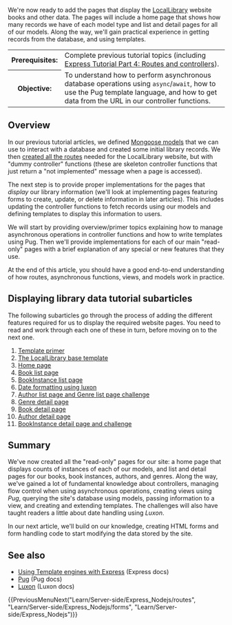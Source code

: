 
We're now ready to add the pages that display the [LocalLibrary](/content/Learn/Server-side/Express_Nodejs/Tutorial_local_library_website) website books and other data. The pages will include a home page that shows how many records we have of each model type and list and detail pages for all of our models. Along the way, we'll gain practical experience in getting records from the database, and using templates.

<table>
  <tbody>
    <tr>
      <th scope="row">Prerequisites:</th>
      <td>
        Complete previous tutorial topics (including <a href="/content/Learn/Server-side/Express_Nodejs/routes">Express Tutorial Part 4: Routes and controllers</a>).
      </td>
    </tr>
    <tr>
      <th scope="row">Objective:</th>
      <td>
        To understand how to perform asynchronous database operations using <code>async</code>/<code>await</code>, how to use the Pug template language, and how to get data from the URL in our controller functions.
      </td>
    </tr>
  </tbody>
</table>

## Overview

In our previous tutorial articles, we defined [Mongoose models](/content/Learn/Server-side/Express_Nodejs/mongoose) that we can use to interact with a database and created some initial library records. We then [created all the routes](/content/Learn/Server-side/Express_Nodejs/routes) needed for the LocalLibrary website, but with "dummy controller" functions (these are skeleton controller functions that just return a "not implemented" message when a page is accessed).

The next step is to provide proper implementations for the pages that _display_ our library information (we'll look at implementing pages featuring forms to create, update, or delete information in later articles). This includes updating the controller functions to fetch records using our models and defining templates to display this information to users.

We will start by providing overview/primer topics explaining how to manage asynchronous operations in controller functions and how to write templates using Pug. Then we'll provide implementations for each of our main "read-only" pages with a brief explanation of any special or new features that they use.

At the end of this article, you should have a good end-to-end understanding of how routes, asynchronous functions, views, and models work in practice.

## Displaying library data tutorial subarticles

The following subarticles go through the process of adding the different features required for us to display the required website pages.
You need to read and work through each one of these in turn, before moving on to the next one.

1. [Template primer](/content/Learn/Server-side/Express_Nodejs/Displaying_data/Template_primer)
2. [The LocalLibrary base template](/content/Learn/Server-side/Express_Nodejs/Displaying_data/LocalLibrary_base_template)
3. [Home page](/content/Learn/Server-side/Express_Nodejs/Displaying_data/Home_page)
4. [Book list page](/content/Learn/Server-side/Express_Nodejs/Displaying_data/Book_list_page)
5. [BookInstance list page](/content/Learn/Server-side/Express_Nodejs/Displaying_data/BookInstance_list_page)
6. [Date formatting using luxon](/content/Learn/Server-side/Express_Nodejs/Displaying_data/Date_formatting_using_moment)
7. [Author list page and Genre list page challenge](/content/Learn/Server-side/Express_Nodejs/Displaying_data/Author_list_page)
8. [Genre detail page](/content/Learn/Server-side/Express_Nodejs/Displaying_data/Genre_detail_page)
9. [Book detail page](/content/Learn/Server-side/Express_Nodejs/Displaying_data/Book_detail_page)
10. [Author detail page](/content/Learn/Server-side/Express_Nodejs/Displaying_data/Author_detail_page)
11. [BookInstance detail page and challenge](/content/Learn/Server-side/Express_Nodejs/Displaying_data/BookInstance_detail_page_and_challenge)

## Summary

We've now created all the "read-only" pages for our site: a home page that displays counts of instances of each of our models, and list and detail pages for our books, book instances, authors, and genres. Along the way, we've gained a lot of fundamental knowledge about controllers, managing flow control when using asynchronous operations, creating views using _Pug_, querying the site's database using models, passing information to a view, and creating and extending templates. The challenges will also have taught readers a little about date handling using _Luxon_.

In our next article, we'll build on our knowledge, creating HTML forms and form handling code to start modifying the data stored by the site.

## See also

- [Using Template engines with Express](https://expressjs.com/en/guide/using-template-engines.html) (Express docs)
- [Pug](https://pugjs.org/api/getting-started.html) (Pug docs)
- [Luxon](https://moment.github.io/luxon/#/) (Luxon docs)

{{PreviousMenuNext("Learn/Server-side/Express_Nodejs/routes", "Learn/Server-side/Express_Nodejs/forms", "Learn/Server-side/Express_Nodejs")}}
